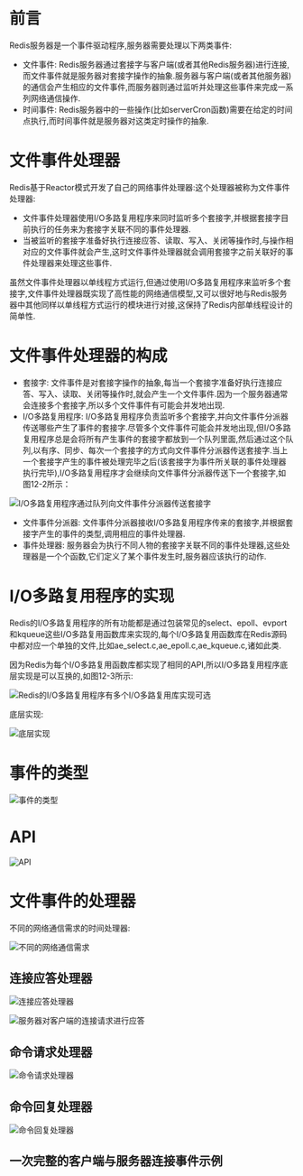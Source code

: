 # 前言
Redis服务器是一个事件驱动程序,服务器需要处理以下两类事件:
* 文件事件: Redis服务器通过套接字与客户端(或者其他Redis服务器)进行连接,而文件事件就是服务器对套接字操作的抽象.服务器与客户端(或者其他服务器)的通信会产生相应的文件事件,而服务器则通过监听并处理这些事件来完成一系列网络通信操作.
* 时间事件: Redis服务器中的一些操作(比如serverCron函数)需要在给定的时间点执行,而时间事件就是服务器对这类定时操作的抽象.

# 文件事件处理器
Redis基于Reactor模式开发了自己的网络事件处理器:这个处理器被称为文件事件处理器:
* 文件事件处理器使用I/O多路复用程序来同时监听多个套接字,并根据套接字目前执行的任务来为套接字关联不同的事件处理器.
* 当被监听的套接字准备好执行连接应答、读取、写入、关闭等操作时,与操作相对应的文件事件就会产生,这时文件事件处理器就会调用套接字之前关联好的事件处理器来处理这些事件.

虽然文件事件处理器以单线程方式运行,但通过使用I/O多路复用程序来监听多个套接字,文件事件处理器既实现了高性能的网络通信模型,又可以很好地与Redis服务器中其他同样以单线程方式运行的模块进行对接,这保持了Redis内部单线程设计的简单性.

# 文件事件处理器的构成
* 套接字: 文件事件是对套接字操作的抽象,每当一个套接字准备好执行连接应答、写入、读取、关闭等操作时,就会产生一个文件事件.因为一个服务器通常会连接多个套接字,所以多个文件事件有可能会并发地出现.
* I/O多路复用程序: I/O多路复用程序负责监听多个套接字,并向文件事件分派器传送哪些产生了事件的套接字.尽管多个文件事件可能会并发地出现,但I/O多路复用程序总是会将所有产生事件的套接字都放到一个队列里面,然后通过这个队列,以有序、同步、每次一个套接字的方式向文件事件分派器传送套接字.当上一个套接字产生的事件被处理完毕之后(该套接字为事件所关联的事件处理器执行完毕),I/O多路复用程序才会继续向文件事件分派器传送下一个套接字,如图12-2所示：

![I/O多路复用程序通过队列向文件事件分派器传送套接字](https://github.com/gdufeZLYL/blog/blob/master/images/20180514095330.png)

* 文件事件分派器: 文件事件分派器接收I/O多路复用程序传来的套接字,并根据套接字产生的事件的类型,调用相应的事件处理器.
* 事件处理器: 服务器会为执行不同人物的套接字关联不同的事件处理器,这些处理器是一个个函数,它们定义了某个事件发生时,服务器应该执行的动作.

# I/O多路复用程序的实现
Redis的I/O多路复用程序的所有功能都是通过包装常见的select、epoll、evport和kqueue这些I/O多路复用函数库来实现的,每个I/O多路复用函数库在Redis源码中都对应一个单独的文件,比如ae_select.c,ae_epoll.c,ae_kqueue.c,诸如此类.

因为Redis为每个I/O多路复用函数库都实现了相同的API,所以I/O多路复用程序底层实现是可以互换的,如图12-3所示:

![Redis的I/O多路复用程序有多个I/O多路复用库实现可选](https://github.com/gdufeZLYL/blog/blob/master/images/20180514100912.png)

底层实现:

![底层实现](https://github.com/gdufeZLYL/blog/blob/master/images/20180514101219.png)

# 事件的类型

![事件的类型](https://github.com/gdufeZLYL/blog/blob/master/images/20180514101400.png)

# API

![API](https://github.com/gdufeZLYL/blog/blob/master/images/20180514101900.png)

# 文件事件的处理器

不同的网络通信需求的时间处理器:

![不同的网络通信需求](https://github.com/gdufeZLYL/blog/blob/master/images/20180514103255.png)

## 连接应答处理器

![连接应答处理器](https://github.com/gdufeZLYL/blog/blob/master/images/20180514103815.png)

![服务器对客户端的连接请求进行应答](https://github.com/gdufeZLYL/blog/blob/master/images/20180514103914.png)

## 命令请求处理器

![命令请求处理器](https://github.com/gdufeZLYL/blog/blob/master/images/20180514104430.png)

## 命令回复处理器

![命令回复处理器](https://github.com/gdufeZLYL/blog/blob/master/images/20180514104647.png)

## 一次完整的客户端与服务器连接事件示例

